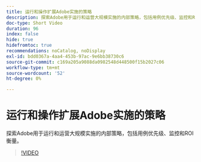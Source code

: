 ```yaml
---
title: 运行和操作扩展Adobe实施的策略
description: 探索Adobe用于运行和运营大规模实施的内部策略，包括用例优先级、监控和ROI衡量。
doc-type: Short Video
duration: 96
index: false
hide: true
hidefromtoc: true
recommendations: noCatalog, noDisplay
exl-id: bdd0367a-4aa4-453b-97ac-9e6bb38730c6
source-git-commit: c169a205a9088da0982548d448500f15b2027c06
workflow-type: tm+mt
source-wordcount: '52'
ht-degree: 0%

---
```


# 运行和操作扩展Adobe实施的策略

探索Adobe用于运行和运营大规模实施的内部策略，包括用例优先级、监控和ROI衡量。

<!-- 62_S655_3442541_95_run-and-operate-strategies-for-scaling-adobe-implementations -->
>[!VIDEO](https://video.tv.adobe.com/v/3461090/?learn=on&enablevpops=true&captions=chi_hans)
